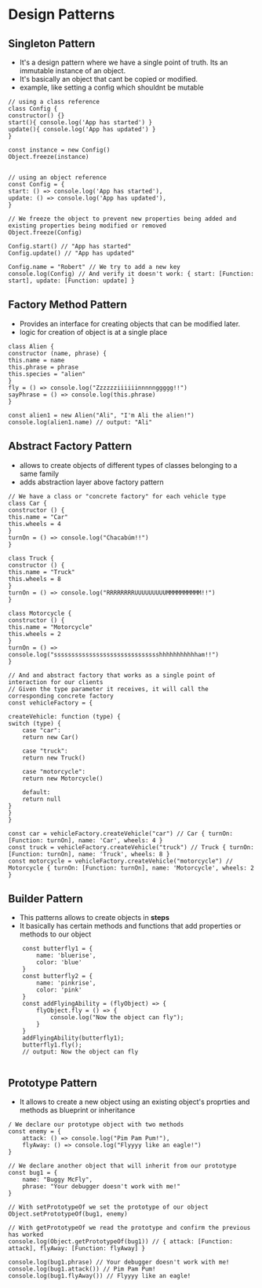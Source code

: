 # Design Patterns

## Singleton Pattern
- It's a design pattern where we have a single point of truth. Its an immutable instance of an object.
- It's basically an object that cant be copied or modified.
- example, like setting a config which shouldnt be mutable
```
// using a class reference
class Config {
constructor() {}
start(){ console.log('App has started') }  
update(){ console.log('App has updated') }
}

const instance = new Config()
Object.freeze(instance)


// using an object reference
const Config = {
start: () => console.log('App has started'),
update: () => console.log('App has updated'),
}

// We freeze the object to prevent new properties being added and existing properties being modified or removed
Object.freeze(Config)

Config.start() // "App has started"
Config.update() // "App has updated"

Config.name = "Robert" // We try to add a new key
console.log(Config) // And verify it doesn't work: { start: [Function: start], update: [Function: update] }
```

## Factory Method Pattern
- Provides an interface for creating objects that can be modified later.
- logic for creation of object is at a single place
```
class Alien {
constructor (name, phrase) {
this.name = name
this.phrase = phrase
this.species = "alien"
}
fly = () => console.log("Zzzzzziiiiiinnnnnggggg!!")
sayPhrase = () => console.log(this.phrase)
}

const alien1 = new Alien("Ali", "I'm Ali the alien!")
console.log(alien1.name) // output: "Ali"
```

## Abstract Factory Pattern
- allows to create objects of different types of classes belonging to a same family
- adds abstraction layer above factory pattern
```
// We have a class or "concrete factory" for each vehicle type
class Car {
constructor () {
this.name = "Car"
this.wheels = 4
}
turnOn = () => console.log("Chacabúm!!")
}

class Truck {
constructor () {
this.name = "Truck"
this.wheels = 8
}
turnOn = () => console.log("RRRRRRRRUUUUUUUUUMMMMMMMMMM!!")
}

class Motorcycle {
constructor () {
this.name = "Motorcycle"
this.wheels = 2
}
turnOn = () => console.log("sssssssssssssssssssssssssssssshhhhhhhhhhham!!")
}

// And and abstract factory that works as a single point of interaction for our clients
// Given the type parameter it receives, it will call the corresponding concrete factory
const vehicleFactory = {

createVehicle: function (type) {
switch (type) {
    case "car":
    return new Car()

    case "truck":
    return new Truck()
    
    case "motorcycle":
    return new Motorcycle()

    default:
    return null
}
}
}

const car = vehicleFactory.createVehicle("car") // Car { turnOn: [Function: turnOn], name: 'Car', wheels: 4 }
const truck = vehicleFactory.createVehicle("truck") // Truck { turnOn: [Function: turnOn], name: 'Truck', wheels: 8 }
const motorcycle = vehicleFactory.createVehicle("motorcycle") // Motorcycle { turnOn: [Function: turnOn], name: 'Motorcycle', wheels: 2 }
```

## Builder Pattern
- This patterns allows to create objects in **steps**
- It basically has certain methods and functions that add properties or methods to our object
```
    const butterfly1 = {
        name: 'bluerise',
        color: 'blue'
    }
    const butterfly2 = {
        name: 'pinkrise',
        color: 'pink'
    }
    const addFlyingAbility = (flyObject) => {
        flyObject.fly = () => {
            console.log("Now the object can fly");
        }
    }
    addFlyingAbility(butterfly1);
    butterfly1.fly();
    // output: Now the object can fly
        
```

## Prototype Pattern
- It allows to create a new object using an existing object's proprties and methods as blueprint or inheritance
```
/ We declare our prototype object with two methods
const enemy = {
    attack: () => console.log("Pim Pam Pum!"),
    flyAway: () => console.log("Flyyyy like an eagle!")
}

// We declare another object that will inherit from our prototype
const bug1 = {
    name: "Buggy McFly",
    phrase: "Your debugger doesn't work with me!"
}

// With setPrototypeOf we set the prototype of our object
Object.setPrototypeOf(bug1, enemy)

// With getPrototypeOf we read the prototype and confirm the previous has worked
console.log(Object.getPrototypeOf(bug1)) // { attack: [Function: attack], flyAway: [Function: flyAway] }

console.log(bug1.phrase) // Your debugger doesn't work with me!
console.log(bug1.attack()) // Pim Pam Pum!
console.log(bug1.flyAway()) // Flyyyy like an eagle!
```